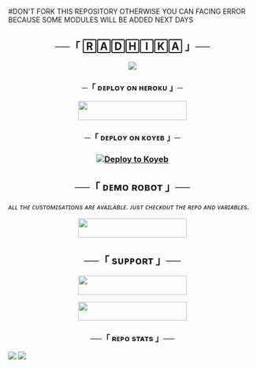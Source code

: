 #DON'T FORK THIS REPOSITORY OTHERWISE YOU CAN FACING ERROR BECAUSE SOME MODULES WILL BE ADDED NEXT DAYS 




<h2 align="center">
    ──「 🅁🄰🄳🄷🄸🄺🄰 」──
</h2>
<p align="center">
  <img src="https://files.catbox.moe/iebw30.jpg">
</p>

<h3 align="center">
    ─「 ᴅᴇᴩʟᴏʏ ᴏɴ ʜᴇʀᴏᴋᴜ 」─
</h3>

<p align="center"><a href="https://dashboard.heroku.com/new?template=https://github.com/BABY-MUSIC/RADHIKA"> <img src="https://img.shields.io/badge/Deploy%20On%20Heroku-black?style=for-the-badge&logo=heroku" width="220" height="38.45"/></a></p>


<h3 align="center">
    ─「 ᴅᴇᴩʟᴏʏ ᴏɴ ᴋᴏʏᴇʙ 」─
</h3>

<h3 align="center">
    
[![Deploy to Koyeb](https://www.koyeb.com/static/images/deploy/button.svg)](https://app.koyeb.com/deploy?name=radhikachat888&type=git&repository=BABY-MUSIC%2FRADHIKA&branch=main&builder=dockerfile&env%5BAPI_HASH%5D=&env%5BAPI_ID%5D=&env%5BBOT_TOKEN%5D=%3A&env%5BMONGO_URL%5D=mongodb%2Bsrv%3A%2F%2FTEAMBABY01%3AUTTAMRATHORE09%40cluster0.vmjl9.mongodb.net%2F%3FretryWrites%3Dtrue%26w%3Dmajority%26appName%3DCluster0&env%5BOWNER_ID%5D=&ports=8000%3Bhttp%3B%2F)

</h3>

<h2 align="center"> ──「 ᴅᴇᴍᴏ ʀᴏʙᴏᴛ 」──</h2>
<i>ᴀʟʟ ᴛʜᴇ ᴄᴜsᴛᴏᴍɪsᴀᴛɪᴏɴs ᴀʀᴇ ᴀᴠᴀɪʟᴀʙʟᴇ. ᴊᴜsᴛ ᴄʜᴇᴄᴋᴏᴜᴛ ᴛʜᴇ ʀᴇᴘᴏ ᴀɴᴅ ᴠᴀʀɪᴀʙʟᴇs.</i>
<p align="center"><a href="https://https://t.me/+W3cejbcBstU0Yjdl"> <img src="https://img.shields.io/badge/Check-Demo%20Robot-black?style=for-the-badge&logo=Telegram" width="220" height="39"/></a></p>


<h2 align="center"> ──「 sᴜᴘᴘᴏʀᴛ 」──</h2>
<p align="center"><a href="https://https://t.me/bestshayri_raj"> <img src="https://img.shields.io/badge/Join-SUPPORT%20GROUP-black?style=for-the-badge&logo=Telegram" width="220" height="38.5"/></a></p>
<p align="center"><a href="https://t.me/+W3cejbcBstU0Yjdl"> <img src="https://img.shields.io/badge/Join-SUPPORT%20CHANNEL-black?style=for-the-badge&logo=Telegram" width="220" height="38.5"/></a></p>

<h3 align="center">──「 ʀᴇᴘᴏ sᴛᴀᴛs 」──</h3>
<a href="https://github.com/BABY-MUSIC/RADHIKA"><img src="https://github-readme-stats.vercel.app/api/pin/?username=BABY-MUSIC&repo=RADHIKA&theme=chartreuse-blue"></a>

<img src="https://user-images.githubusercontent.com/73097560/115834477-dbab4500-a447-11eb-908a-139a6edaec5c.gif">
